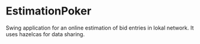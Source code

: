 EstimationPoker
===============
Swing application for an online estimation of bid entries in lokal network. It uses hazelcas for data sharing.
